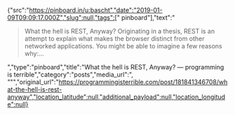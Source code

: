 {"src":"https://pinboard.in/u:bascht","date":"2019-01-09T09:09:17.000Z","slug":null,"tags":[" pinboard"],"text":"<blockquote>What the hell is REST, Anyway? Originating in a thesis, REST is an attempt to explain what makes the browser distinct from other networked applications. You might be able to imagine a few reasons why:...</blockquote>","type":"pinboard","title":"What the hell is REST, Anyway? — programming is terrible","category":"posts","media_url":", \"\"","original_url":"https://programmingisterrible.com/post/181841346708/what-the-hell-is-rest-anyway","location_latitude":null,"additional_payload":null,"location_longitude":null}